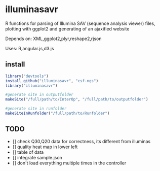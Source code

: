 illuminasavr
============
R functions for parsing of Illumina SAV (sequence analysis viewer) files, plotting with ggplot2 and generating of an ajaxified website
 
Depends on: 
XML,ggplot2,plyr,reshape2,rjson

Uses:
R,angular.js,d3.js

install
-------
```R
library("devtools")
install_github("illuminasavr", "csf-ngs")
library("illuminasavr")

#generate site in outputfolder
makeSite("/full/path/to/InterOp", "/full/path/to/outputfolder")

#generate site in runfolder
makeSiteInRunfolder("/full/path/to/Runfolder")
```

TODO
----
 - [] check Q30,Q20 data for correctness, its different from illuminas
 - [] quality heat map in lower left
 - [] table of data
 - [] integrate sample.json
 - [] don't load everything multiple times in the controller










